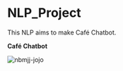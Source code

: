 # NLP_Project
This NLP aims to make Café Chatbot.

**Café Chatbot**


![nbmjj-jojo](https://user-images.githubusercontent.com/50175365/164934443-2a4ab385-9caf-40fb-926b-474aca8df215.gif)
